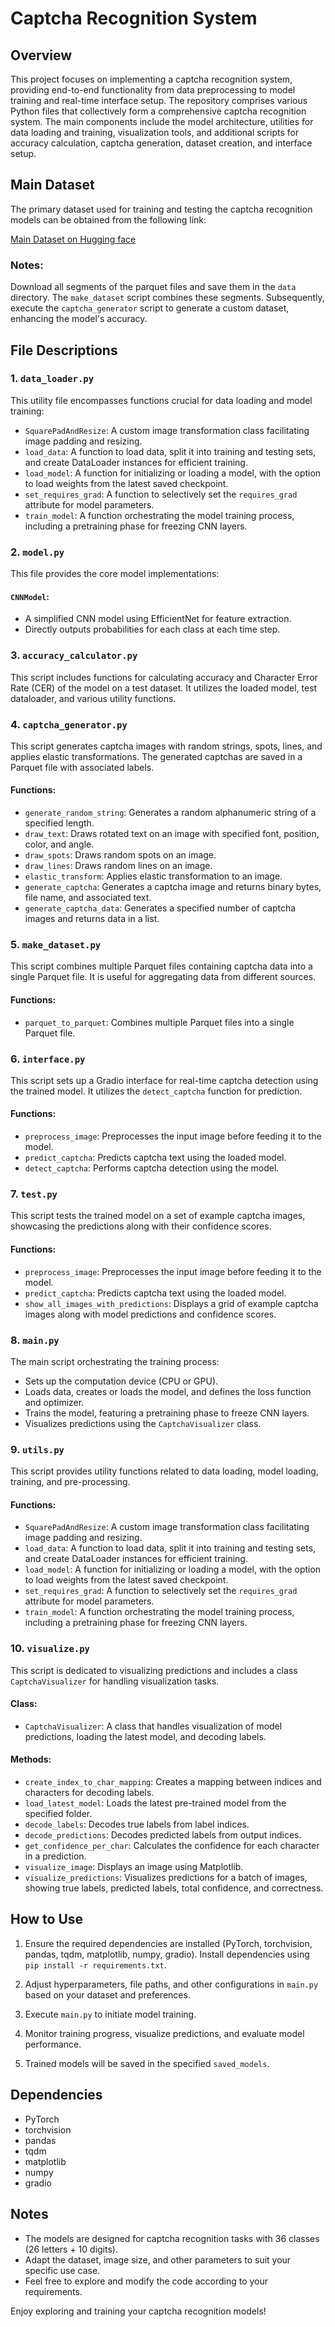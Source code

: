 # Captcha Recognition System

## Overview

This project focuses on implementing a captcha recognition system, providing end-to-end functionality from data preprocessing to model training and real-time interface setup. The repository comprises various Python files that collectively form a comprehensive captcha recognition system. The main components include the model architecture, utilities for data loading and training, visualization tools, and additional scripts for accuracy calculation, captcha generation, dataset creation, and interface setup.

## Main Dataset

The primary dataset used for training and testing the captcha recognition models can be obtained from the following link:

[Main Dataset on Hugging face](https://huggingface.co/datasets/hammer888/captcha-data)

### Notes:

Download all segments of the parquet files and save them in the `data` directory. The `make_dataset` script combines these segments. Subsequently, execute the `captcha_generator` script to generate a custom dataset, enhancing the model's accuracy.

## File Descriptions

### 1. `data_loader.py`

This utility file encompasses functions crucial for data loading and model training:

- `SquarePadAndResize`: A custom image transformation class facilitating image padding and resizing.
- `load_data`: A function to load data, split it into training and testing sets, and create DataLoader instances for efficient training.
- `load_model`: A function for initializing or loading a model, with the option to load weights from the latest saved checkpoint.
- `set_requires_grad`: A function to selectively set the `requires_grad` attribute for model parameters.
- `train_model`: A function orchestrating the model training process, including a pretraining phase for freezing CNN layers.

### 2. `model.py`

This file provides the core model implementations:

#### `CNNModel`:

- A simplified CNN model using EfficientNet for feature extraction.
- Directly outputs probabilities for each class at each time step.

### 3. `accuracy_calculator.py`

This script includes functions for calculating accuracy and Character Error Rate (CER) of the model on a test dataset. It utilizes the loaded model, test dataloader, and various utility functions.

### 4. `captcha_generator.py`

This script generates captcha images with random strings, spots, lines, and applies elastic transformations. The generated captchas are saved in a Parquet file with associated labels.

#### Functions:

- `generate_random_string`: Generates a random alphanumeric string of a specified length.
- `draw_text`: Draws rotated text on an image with specified font, position, color, and angle.
- `draw_spots`: Draws random spots on an image.
- `draw_lines`: Draws random lines on an image.
- `elastic_transform`: Applies elastic transformation to an image.
- `generate_captcha`: Generates a captcha image and returns binary bytes, file name, and associated text.
- `generate_captcha_data`: Generates a specified number of captcha images and returns data in a list.

### 5. `make_dataset.py`

This script combines multiple Parquet files containing captcha data into a single Parquet file. It is useful for aggregating data from different sources.

#### Functions:

- `parquet_to_parquet`: Combines multiple Parquet files into a single Parquet file.

### 6. `interface.py`

This script sets up a Gradio interface for real-time captcha detection using the trained model. It utilizes the `detect_captcha` function for prediction.

#### Functions:

- `preprocess_image`: Preprocesses the input image before feeding it to the model.
- `predict_captcha`: Predicts captcha text using the loaded model.
- `detect_captcha`: Performs captcha detection using the model.

### 7. `test.py`

This script tests the trained model on a set of example captcha images, showcasing the predictions along with their confidence scores.

#### Functions:

- `preprocess_image`: Preprocesses the input image before feeding it to the model.
- `predict_captcha`: Predicts captcha text using the loaded model.
- `show_all_images_with_predictions`: Displays a grid of example captcha images along with model predictions and confidence scores.

### 8. `main.py`

The main script orchestrating the training process:

- Sets up the computation device (CPU or GPU).
- Loads data, creates or loads the model, and defines the loss function and optimizer.
- Trains the model, featuring a pretraining phase to freeze CNN layers.
- Visualizes predictions using the `CaptchaVisualizer` class.

### 9. `utils.py`

This script provides utility functions related to data loading, model loading, training, and pre-processing.

#### Functions:

- `SquarePadAndResize`: A custom image transformation class facilitating image padding and resizing.
- `load_data`: A function to load data, split it into training and testing sets, and create DataLoader instances for efficient training.
- `load_model`: A function for initializing or loading a model, with the option to load weights from the latest saved checkpoint.
- `set_requires_grad`: A function to selectively set the `requires_grad` attribute for model parameters.
- `train_model`: A function orchestrating the model training process, including a pretraining phase for freezing CNN layers.

### 10. `visualize.py`

This script is dedicated to visualizing predictions and includes a class `CaptchaVisualizer` for handling visualization tasks.

#### Class:

- `CaptchaVisualizer`: A class that handles visualization of model predictions, loading the latest model, and decoding labels.

#### Methods:

- `create_index_to_char_mapping`: Creates a mapping between indices and characters for decoding labels.
- `load_latest_model`: Loads the latest pre-trained model from the specified folder.
- `decode_labels`: Decodes true labels from label indices.
- `decode_predictions`: Decodes predicted labels from output indices.
- `get_confidence_per_char`: Calculates the confidence for each character in a prediction.
- `visualize_image`: Displays an image using Matplotlib.
- `visualize_predictions`: Visualizes predictions for a batch of images, showing true labels, predicted labels, total confidence, and correctness.

## How to Use

1. Ensure the required dependencies are installed (PyTorch, torchvision, pandas, tqdm, matplotlib, numpy, gradio). Install dependencies using `pip install -r requirements.txt`.

2. Adjust hyperparameters, file paths, and other configurations in `main.py` based on your dataset and preferences.

3. Execute `main.py` to initiate model training.

4. Monitor training progress, visualize predictions, and evaluate model performance.

5. Trained models will be saved in the specified `saved_models`.

## Dependencies

- PyTorch
- torchvision
- pandas
- tqdm
- matplotlib
- numpy
- gradio

## Notes

- The models are designed for captcha recognition tasks with 36 classes (26 letters + 10 digits).
- Adapt the dataset, image size, and other parameters to suit your specific use case.
- Feel free to explore and modify the code according to your requirements.

Enjoy exploring and training your captcha recognition models!
